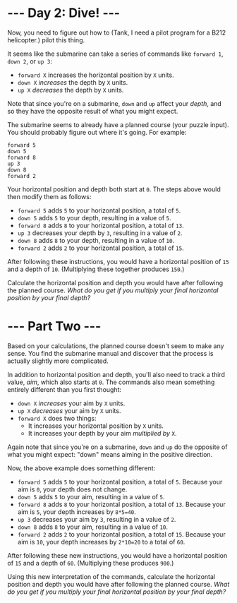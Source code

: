 ﻿# --- Day 2: Dive! ---

Now, you need to figure out how to (Tank, I need a pilot program for a B212 helicopter.) pilot this thing.

It seems like the submarine can take a series of commands like ```forward 1```, ```down 2```, or ```up 3```:


* ```forward X``` increases the horizontal position by ```X``` units.
* ```down X``` *increases* the depth by ```X``` units.
* ```up X``` *decreases* the depth by ```X``` units.


Note that since you're on a submarine, ```down``` and ```up``` affect your *depth*, and so they have the opposite result of what you might expect.

The submarine seems to already have a planned course (your puzzle input). You should probably figure out where it's going. For example:


```
forward 5
down 5
forward 8
up 3
down 8
forward 2
```


Your horizontal position and depth both start at ```0```. The steps above would then modify them as follows:


* ```forward 5``` adds ```5``` to your horizontal position, a total of ```5```.
* ```down 5``` adds ```5``` to your depth, resulting in a value of ```5```.
* ```forward 8``` adds ```8``` to your horizontal position, a total of ```13```.
* ```up 3``` decreases your depth by ```3```, resulting in a value of ```2```.
* ```down 8``` adds ```8``` to your depth, resulting in a value of ```10```.
* ```forward 2``` adds ```2``` to your horizontal position, a total of ```15```.


After following these instructions, you would have a horizontal position of ```15``` and a depth of ```10```. (Multiplying these together produces ```150```.)

Calculate the horizontal position and depth you would have after following the planned course. *What do you get if you multiply your final horizontal position by your final depth?*

# --- Part Two ---

Based on your calculations, the planned course doesn't seem to make any sense. You find the submarine manual and discover that the process is actually slightly more complicated.

In addition to horizontal position and depth, you'll also need to track a third value, *aim*, which also starts at ```0```. The commands also mean something entirely different than you first thought:


* ```down X``` *increases* your aim by ```X``` units.
* ```up X``` *decreases* your aim by ```X``` units.
* ```forward X``` does two things:
  * It increases your horizontal position by ```X``` units.
  * It increases your depth by your aim *multiplied by* ```X```.



Again note that since you're on a submarine, ```down``` and ```up``` do the opposite of what you might expect: "down" means aiming in the positive direction.

Now, the above example does something different:


* ```forward 5``` adds ```5``` to your horizontal position, a total of ```5```. Because your aim is ```0```, your depth does not change.
* ```down 5``` adds ```5``` to your aim, resulting in a value of ```5```.
* ```forward 8``` adds ```8``` to your horizontal position, a total of ```13```. Because your aim is ```5```, your depth increases by ```8*5=40```.
* ```up 3``` decreases your aim by ```3```, resulting in a value of ```2```.
* ```down 8``` adds ```8``` to your aim, resulting in a value of ```10```.
* ```forward 2``` adds ```2``` to your horizontal position, a total of ```15```.  Because your aim is ```10```, your depth increases by ```2*10=20``` to a total of ```60```.


After following these new instructions, you would have a horizontal position of ```15``` and a depth of ```60```. (Multiplying these produces ```900```.)

Using this new interpretation of the commands, calculate the horizontal position and depth you would have after following the planned course. *What do you get if you multiply your final horizontal position by your final depth?*